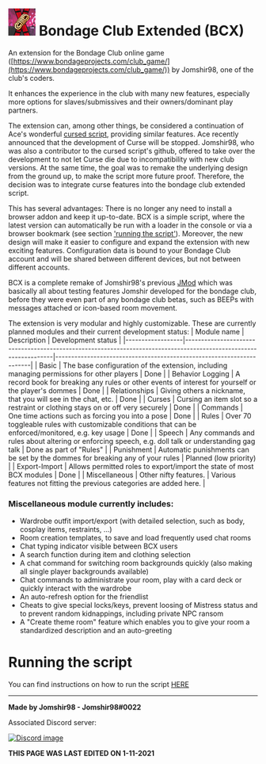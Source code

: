 # ![logo](resources/BCX_small.png)  Bondage Club Extended (BCX)

An extension for the Bondage Club online game ([https://www.bondageprojects.com/club_game/](https://www.bondageprojects.com/club_game/)) by Jomshir98, one of the club's coders.

It enhances the experience in the club with many new features, especially more options for slaves/submissives and their owners/dominant play partners.

The extension can, among other things, be considered a continuation of Ace's wonderful [cursed script](https://github.com/ace-1331/ace12401-cursedscript), providing similar features. Ace recently announced that the development of Curse will be stopped. Jomshir98, who was also a contributor to the cursed script's github, offered to take over the development to not let Curse die due to incompatibility with new club versions. At the same time, the goal was to remake the underlying design from the ground up, to make the script more future proof. Therefore, the decision was to integrate curse features into the bondage club extended script.

This has several advantages: There is no longer any need to install a browser addon and keep it up-to-date. BCX is a simple script, where the latest version can automatically be run with a loader in the console or via a browser bookmark (see section ['running the script'](#running-the-script)). Moreover, the new design will make it easier to configure and expand the extension with new exciting features. Configuration data is bound to your Bondage Club account and will be shared between different devices, but not between different accounts.

BCX is a complete remake of Jomshir98's previous [JMod](https://github.com/jomshir98/testing) which was basically all about testing features Jomshir developed for the bondage club, before they were even part of any bondage club betas, such as BEEPs with messages attached or icon-based room movement.

The extension is very modular and highly customizable. These are currently planned modules and their current development status:
| Module name      | Description                                                                                                      | Development status                                                   |
|------------------|------------------------------------------------------------------------------------------------------------------|----------------------------------------------------------------------|
| Basic            | The base configuration of the extension, including managing permissions for other players                        | Done                                                                 |
| Behavior Logging | A record book for breaking any rules or other events of interest for yourself or the player's dommes             | Done                                                                 |
| Relationships    | Giving others a nickname, that you will see in the chat, etc.                                                    | Done                                                                 |
| Curses           | Cursing an item slot so a restraint or clothing stays on or off very securely                                    | Done                                                                 |
| Commands         | One time actions such as forcing you into a pose                                                                 | Done                                                                 |
| Rules            | Over 70 toggleable rules with customizable conditions that can be enforced/monitored, e.g. key usage             | Done                                                                 |
| Speech           | Any commands and rules about altering or enforcing speech, e.g. doll talk or understanding gag talk              | Done as part of "Rules"                                              |
| Punishment       | Automatic punishments can be set by the dommes for breaking any of your rules                                    | Planned (low priority)                                               |
| Export-Import    | Allows permitted roles to export/import the state of most BCX modules                                            | Done                                                                 |
| Miscellaneous    | Other nifty features.                                                                                            | Various features not fitting the previous categories are added here. |

### Miscellaneous module currently includes:
- Wardrobe outfit import/export (with detailed selection, such as body, cosplay items, restraints, ...)
- Room creation templates, to save and load frequently used chat rooms
- Chat typing indicator visible between BCX users
- A search function during item and clothing selection
- A chat command for switching room backgrounds quickly (also making all single player backgrounds available)
- Chat commands to administrate your room, play with a card deck or quickly interact with the wardrobe
- An auto-refresh option for the friendlist
- Cheats to give special locks/keys, prevent loosing of Mistress status and to prevent random kidnappings, including private NPC ransom
- A "Create theme room" feature which enables you to give your room a standardized description and an auto-greeting

# Running the script

You can find instructions on how to run the script [HERE](https://jomshir98.github.io/bondage-club-extended/)

-----------------------------------------------
**Made by Jomshir98 - Jomshir98#0022**

Associated Discord server:

[![Discord image](https://discordapp.com/api/guilds/842082194209112074/widget.png?style=banner1)](https://discord.gg/SHJMjEh9VH)

**THIS PAGE WAS LAST EDITED ON 1-11-2021**

